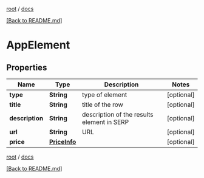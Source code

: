 [root](./../ "root") / [docs](./ "docs")

[[Back to README.md]](./../README.md "[Back to README.md]")

# AppElement

## Properties

| Name | Type | Description | Notes |
|------------ | ------------- | ------------- | -------------|
|**type** | **String** | type of element |  [optional] |
|**title** | **String** | title of the row |  [optional] |
|**description** | **String** | description of the results element in SERP |  [optional] |
|**url** | **String** | URL |  [optional] |
|**price** | [**PriceInfo**](PriceInfo.md) |  |  [optional] |

[root](./../ "root") / [docs](./ "docs")

[[Back to README.md]](./../README.md "[Back to README.md]")
